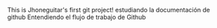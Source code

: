 This is Jhoneguitar's first git project!
estudiando la documentación de github
Entendiendo el flujo de trabajo de Github
